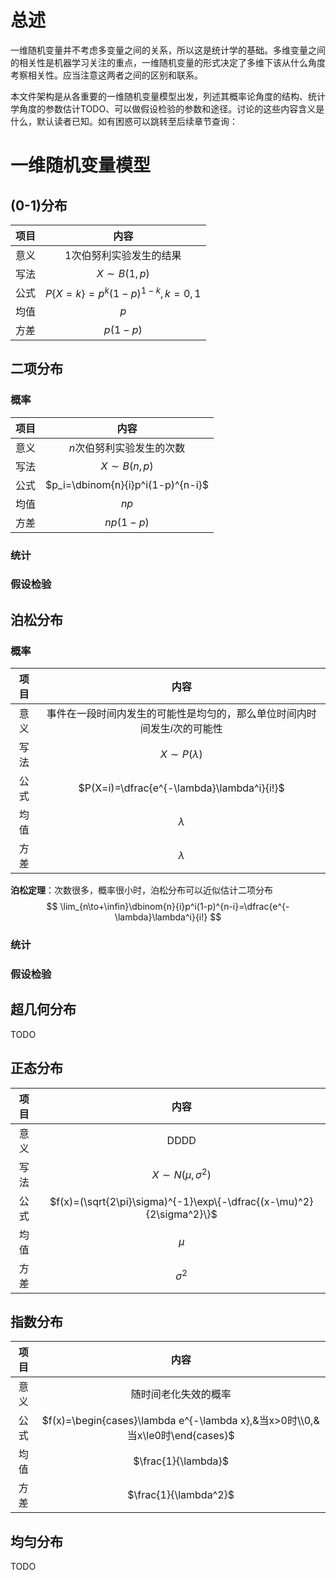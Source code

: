 # 总述

一维随机变量并不考虑多变量之间的关系，所以这是统计学的基础。多维变量之间的相关性是机器学习关注的重点，一维随机变量的形式决定了多维下该从什么角度考察相关性。应当注意这两者之间的区别和联系。

本文件架构是从各重要的一维随机变量模型出发，列述其概率论角度的结构、统计学角度的参数估计TODO、可以做假设检验的参数和途径。讨论的这些内容含义是什么，默认读者已知。如有困惑可以跳转至后续章节查询：

# 一维随机变量模型

## (0-1)分布

| 项目 |              内容               |
| :--: | :-----------------------------: |
| 意义 |     1次伯努利实验发生的结果     |
| 写法 |         $X \sim B(1,p)$         |
| 公式 | $P\{X=k\}=p^k(1-p)^{1-k},k=0,1$ |
| 均值 |               $p$               |
| 方差 |            $p(1-p)$             |

## 二项分布

### 概率

| 项目 |               内容                |
| :--: | :-------------------------------: |
| 意义 |     $n$次伯努利实验发生的次数     |
| 写法 |          $X \sim B(n,p)$          |
| 公式 | $p_i=\dbinom{n}{i}p^i(1-p)^{n-i}$ |
| 均值 |               $np$                |
| 方差 |             $np(1-p)$             |

### 统计

### 假设检验

## 泊松分布

### 概率

| 项目 |                             内容                             |
| :--: | :----------------------------------------------------------: |
| 意义 | 事件在一段时间内发生的可能性是均匀的，那么单位时间内时间发生$i$次的可能性 |
| 写法 |                     $X \sim P(\lambda)$                      |
| 公式 |          $P(X=i)=\dfrac{e^{-\lambda}\lambda^i}{i!}$          |
| 均值 |                          $\lambda$                           |
| 方差 |                          $\lambda$                           |

**泊松定理**：次数很多，概率很小时，泊松分布可以近似估计二项分布
$$
\lim_{n\to+\infin}\dbinom{n}{i}p^i(1-p)^{n-i}=\dfrac{e^{-\lambda}\lambda^i}{i!}
$$

### 统计

### 假设检验

## 超几何分布

TODO

## 正态分布

| 项目 |                             内容                             |
| :--: | :----------------------------------------------------------: |
| 意义 |                             DDDD                             |
| 写法 |                   $X \sim N(\mu,\sigma^2)$                   |
| 公式 | $f(x)=(\sqrt{2\pi}\sigma)^{-1}\exp\{-\dfrac{(x-\mu)^2}{2\sigma^2}\}$ |
| 均值 |                            $\mu$                             |
| 方差 |                          $\sigma^2$                          |

## 指数分布

| 项目 |                             内容                             |
| :--: | :----------------------------------------------------------: |
| 意义 |                     随时间老化失效的概率                     |
| 公式 | $f(x)=\begin{cases}\lambda e^{-\lambda x},&当x>0时\\0,&当x\le0时\end{cases}$ |
| 均值 |                     $\frac{1}{\lambda}$                      |
| 方差 |                    $\frac{1}{\lambda^2}$                     |

## 均匀分布

TODO

